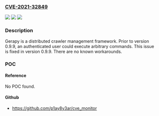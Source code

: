 ### [CVE-2021-32849](https://cve.mitre.org/cgi-bin/cvename.cgi?name=CVE-2021-32849)
![](https://img.shields.io/static/v1?label=Product&message=gerapy&color=blue)
![](https://img.shields.io/static/v1?label=Version&message=0.9.9%3C%200.9.9%20&color=brighgreen)
![](https://img.shields.io/static/v1?label=Vulnerability&message=CWE-78%20OS%20Command%20Injection&color=brighgreen)

### Description

Gerapy is a distributed crawler management framework. Prior to version 0.9.9, an authenticated user could execute arbitrary commands. This issue is fixed in version 0.9.9. There are no known workarounds.

### POC

#### Reference
No POC found.

#### Github
- https://github.com/p1ay8y3ar/cve_monitor

